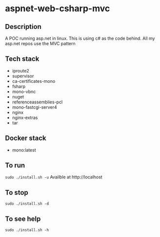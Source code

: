 # aspnet-web-csharp-mvc

## Description
A POC running asp.net in linux.
This is using c# as the code behind.
All my asp.net repos use the MVC pattern

## Tech stack
- iproute2
- supervisor
- ca-certificates-mono
- fsharp
- mono-vbnc
- nuget
- referenceassemblies-pcl
- mono-fastcgi-server4
- nginx
- nginx-extras
- tar

## Docker stack
- mono:latest

## To run
`sudo ./install.sh -u`
Availble at http://localhost

## To stop
`sudo ./install.sh -d`

## To see help
`sudo ./install.sh -h`
